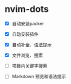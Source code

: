 # nvim-dots
- [x] 自动安装packer

- [x] 自动安装插件

- [x] 自动补全、语法提示

- [x] 文件浏览、搜索

- [ ] 项目内关键字搜索

- [ ] Markdown 预览和语法提示
